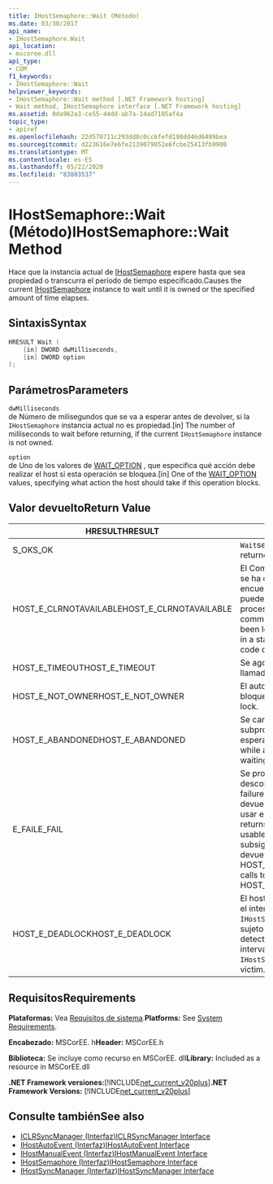 ```yaml
---
title: IHostSemaphore::Wait (Método)
ms.date: 03/30/2017
api_name:
- IHostSemaphore.Wait
api_location:
- mscoree.dll
api_type:
- COM
f1_keywords:
- IHostSemaphore::Wait
helpviewer_keywords:
- IHostSemaphore::Wait method [.NET Framework hosting]
- Wait method, IHostSemaphore interface [.NET Framework hosting]
ms.assetid: 0da962a3-ce55-44dd-ab7a-14ad7105af4a
topic_type:
- apiref
ms.openlocfilehash: 22d570711c293dd8c0cc6fefd198dd46d6489bea
ms.sourcegitcommit: d223616e7e6fe2139079052e6fcbe25413fb9900
ms.translationtype: MT
ms.contentlocale: es-ES
ms.lasthandoff: 05/22/2020
ms.locfileid: "83803537"
---
```

# <a name="ihostsemaphorewait-method"></a><span data-ttu-id="007e5-102">IHostSemaphore::Wait (Método)</span><span class="sxs-lookup"><span data-stu-id="007e5-102">IHostSemaphore::Wait Method</span></span>
<span data-ttu-id="007e5-103">Hace que la instancia actual de [IHostSemaphore](ihostsemaphore-interface.md) espere hasta que sea propiedad o transcurra el período de tiempo especificado.</span><span class="sxs-lookup"><span data-stu-id="007e5-103">Causes the current [IHostSemaphore](ihostsemaphore-interface.md) instance to wait until it is owned or the specified amount of time elapses.</span></span>  
  
## <a name="syntax"></a><span data-ttu-id="007e5-104">Sintaxis</span><span class="sxs-lookup"><span data-stu-id="007e5-104">Syntax</span></span>  
  
```cpp  
HRESULT Wait (  
    [in] DWORD dwMilliseconds,  
    [in] DWORD option  
);  
```  
  
## <a name="parameters"></a><span data-ttu-id="007e5-105">Parámetros</span><span class="sxs-lookup"><span data-stu-id="007e5-105">Parameters</span></span>  
 `dwMilliseconds`  
 <span data-ttu-id="007e5-106">de Número de milisegundos que se va a esperar antes de devolver, si la `IHostSemaphore` instancia actual no es propiedad.</span><span class="sxs-lookup"><span data-stu-id="007e5-106">[in] The number of milliseconds to wait before returning, if the current `IHostSemaphore` instance is not owned.</span></span>  
  
 `option`  
 <span data-ttu-id="007e5-107">de Uno de los valores de [WAIT_OPTION](wait-option-enumeration.md) , que especifica qué acción debe realizar el host si esta operación se bloquea.</span><span class="sxs-lookup"><span data-stu-id="007e5-107">[in] One of the [WAIT_OPTION](wait-option-enumeration.md) values, specifying what action the host should take if this operation blocks.</span></span>  
  
## <a name="return-value"></a><span data-ttu-id="007e5-108">Valor devuelto</span><span class="sxs-lookup"><span data-stu-id="007e5-108">Return Value</span></span>  
  
|<span data-ttu-id="007e5-109">HRESULT</span><span class="sxs-lookup"><span data-stu-id="007e5-109">HRESULT</span></span>|<span data-ttu-id="007e5-110">Descripción</span><span class="sxs-lookup"><span data-stu-id="007e5-110">Description</span></span>|  
|-------------|-----------------|  
|<span data-ttu-id="007e5-111">S_OK</span><span class="sxs-lookup"><span data-stu-id="007e5-111">S_OK</span></span>|<span data-ttu-id="007e5-112">`Wait`se devolvió correctamente.</span><span class="sxs-lookup"><span data-stu-id="007e5-112">`Wait` returned successfully.</span></span>|  
|<span data-ttu-id="007e5-113">HOST_E_CLRNOTAVAILABLE</span><span class="sxs-lookup"><span data-stu-id="007e5-113">HOST_E_CLRNOTAVAILABLE</span></span>|<span data-ttu-id="007e5-114">El Common Language Runtime (CLR) no se ha cargado en un proceso o el CLR se encuentra en un estado en el que no puede ejecutar código administrado ni procesar la llamada correctamente.</span><span class="sxs-lookup"><span data-stu-id="007e5-114">The common language runtime (CLR) has not been loaded into a process, or the CLR is in a state in which it cannot run managed code or process the call successfully.</span></span>|  
|<span data-ttu-id="007e5-115">HOST_E_TIMEOUT</span><span class="sxs-lookup"><span data-stu-id="007e5-115">HOST_E_TIMEOUT</span></span>|<span data-ttu-id="007e5-116">Se agotó el tiempo de espera de la llamada.</span><span class="sxs-lookup"><span data-stu-id="007e5-116">The call timed out.</span></span>|  
|<span data-ttu-id="007e5-117">HOST_E_NOT_OWNER</span><span class="sxs-lookup"><span data-stu-id="007e5-117">HOST_E_NOT_OWNER</span></span>|<span data-ttu-id="007e5-118">El autor de la llamada no posee el bloqueo.</span><span class="sxs-lookup"><span data-stu-id="007e5-118">The caller does not own the lock.</span></span>|  
|<span data-ttu-id="007e5-119">HOST_E_ABANDONED</span><span class="sxs-lookup"><span data-stu-id="007e5-119">HOST_E_ABANDONED</span></span>|<span data-ttu-id="007e5-120">Se canceló un evento mientras un subproceso o fibra bloqueados estaba esperando en él.</span><span class="sxs-lookup"><span data-stu-id="007e5-120">An event was canceled while a blocked thread or fiber was waiting on it.</span></span>|  
|<span data-ttu-id="007e5-121">E_FAIL</span><span class="sxs-lookup"><span data-stu-id="007e5-121">E_FAIL</span></span>|<span data-ttu-id="007e5-122">Se produjo un error grave desconocido.</span><span class="sxs-lookup"><span data-stu-id="007e5-122">An unknown catastrophic failure occurred.</span></span> <span data-ttu-id="007e5-123">Cuando un método devuelve E_FAIL, CLR ya no se puede usar en el proceso.</span><span class="sxs-lookup"><span data-stu-id="007e5-123">When a method returns E_FAIL, the CLR is no longer usable within the process.</span></span> <span data-ttu-id="007e5-124">Las llamadas subsiguientes a métodos de hospedaje devuelven HOST_E_CLRNOTAVAILABLE.</span><span class="sxs-lookup"><span data-stu-id="007e5-124">Subsequent calls to hosting methods return HOST_E_CLRNOTAVAILABLE.</span></span>|  
|<span data-ttu-id="007e5-125">HOST_E_DEADLOCK</span><span class="sxs-lookup"><span data-stu-id="007e5-125">HOST_E_DEADLOCK</span></span>|<span data-ttu-id="007e5-126">El host detectó un interbloqueo durante el intervalo de espera y eligió la `IHostSemaphore` instancia actual como sujeto del interbloqueo.</span><span class="sxs-lookup"><span data-stu-id="007e5-126">The host detected a deadlock during the wait interval, and chose the current `IHostSemaphore` instance as a deadlock victim.</span></span>|  
  
## <a name="requirements"></a><span data-ttu-id="007e5-127">Requisitos</span><span class="sxs-lookup"><span data-stu-id="007e5-127">Requirements</span></span>  
 <span data-ttu-id="007e5-128">**Plataformas:** Vea [Requisitos de sistema](../../get-started/system-requirements.md).</span><span class="sxs-lookup"><span data-stu-id="007e5-128">**Platforms:** See [System Requirements](../../get-started/system-requirements.md).</span></span>  
  
 <span data-ttu-id="007e5-129">**Encabezado:** MSCorEE. h</span><span class="sxs-lookup"><span data-stu-id="007e5-129">**Header:** MSCorEE.h</span></span>  
  
 <span data-ttu-id="007e5-130">**Biblioteca:** Se incluye como recurso en MSCorEE. dll</span><span class="sxs-lookup"><span data-stu-id="007e5-130">**Library:** Included as a resource in MSCorEE.dll</span></span>  
  
 <span data-ttu-id="007e5-131">**.NET Framework versiones:**[!INCLUDE[net_current_v20plus](../../../../includes/net-current-v20plus-md.md)]</span><span class="sxs-lookup"><span data-stu-id="007e5-131">**.NET Framework Versions:** [!INCLUDE[net_current_v20plus](../../../../includes/net-current-v20plus-md.md)]</span></span>  
  
## <a name="see-also"></a><span data-ttu-id="007e5-132">Consulte también</span><span class="sxs-lookup"><span data-stu-id="007e5-132">See also</span></span>

- [<span data-ttu-id="007e5-133">ICLRSyncManager (Interfaz)</span><span class="sxs-lookup"><span data-stu-id="007e5-133">ICLRSyncManager Interface</span></span>](iclrsyncmanager-interface.md)
- [<span data-ttu-id="007e5-134">IHostAutoEvent (Interfaz)</span><span class="sxs-lookup"><span data-stu-id="007e5-134">IHostAutoEvent Interface</span></span>](ihostautoevent-interface.md)
- [<span data-ttu-id="007e5-135">IHostManualEvent (Interfaz)</span><span class="sxs-lookup"><span data-stu-id="007e5-135">IHostManualEvent Interface</span></span>](ihostmanualevent-interface.md)
- [<span data-ttu-id="007e5-136">IHostSemaphore (Interfaz)</span><span class="sxs-lookup"><span data-stu-id="007e5-136">IHostSemaphore Interface</span></span>](ihostsemaphore-interface.md)
- [<span data-ttu-id="007e5-137">IHostSyncManager (Interfaz)</span><span class="sxs-lookup"><span data-stu-id="007e5-137">IHostSyncManager Interface</span></span>](ihostsyncmanager-interface.md)
